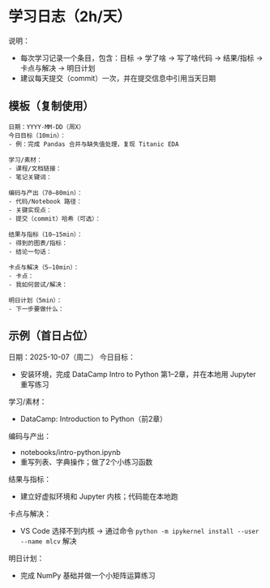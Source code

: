 # 学习日志（2h/天）

说明：
- 每次学习记录一个条目，包含：目标 → 学了啥 → 写了啥代码 → 结果/指标 → 卡点与解决 → 明日计划
- 建议每天提交（commit）一次，并在提交信息中引用当天日期

## 模板（复制使用）
```
日期：YYYY-MM-DD（周X）
今日目标（10min）：
- 例：完成 Pandas 合并与缺失值处理，复现 Titanic EDA

学习/素材：
- 课程/文档链接：
- 笔记关键词：

编码与产出（70–80min）：
- 代码/Notebook 路径：
- 关键实现点：
- 提交（commit）哈希（可选）：

结果与指标（10–15min）：
- 得到的图表/指标：
- 结论一句话：

卡点与解决（5–10min）：
- 卡点：
- 我如何尝试/解决：

明日计划（5min）：
- 下一步要做什么：
```

## 示例（首日占位）
日期：2025-10-07（周二）
今日目标：
- 安装环境，完成 DataCamp Intro to Python 第1–2章，并在本地用 Jupyter 重写练习

学习/素材：
- DataCamp: Introduction to Python（前2章）

编码与产出：
- notebooks/intro-python.ipynb
- 重写列表、字典操作；做了2个小练习函数

结果与指标：
- 建立好虚拟环境和 Jupyter 内核；代码能在本地跑

卡点与解决：
- VS Code 选择不到内核 → 通过命令 `python -m ipykernel install --user --name mlcv` 解决

明日计划：
- 完成 NumPy 基础并做一个小矩阵运算练习
